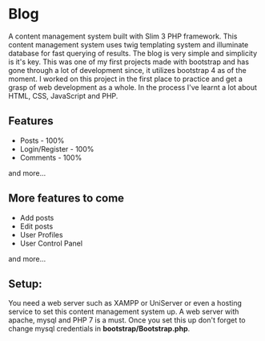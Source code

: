 # Blog
<p>A content management system built with Slim 3 PHP framework. This content management system uses twig templating system and illuminate database for fast querying of results. The blog is very simple and simplicity is it's key. This was one of my first projects made with bootstrap and has gone through a lot of development since, it utilizes bootstrap 4 as of the moment. I worked on this project in the first place to practice and get a grasp of web development as a whole. In the process I've learnt a lot about HTML, CSS, JavaScript and PHP.</p>

<h2>Features</h2>
<ul>
  <li>Posts - 100%</li>
  <li>Login/Register - 100%</li>
  <li>Comments - 100%</li>
</ul>

<p>and more...</p>

<h2>More features to come</h2>
<ul>
  <li>Add posts</li>
  <li>Edit posts</li>
  <li>User Profiles</li>
  <li>User Control Panel</li>
</ul>
<p>and more...</p>

<h2>Setup:</h2>
<p>You need a web server such as XAMPP or UniServer or even a hosting service to set this content management system up. A web server with apache, mysql and PHP 7 is a must. Once you set this up don't forget to change mysql credentials in <b>bootstrap/Bootstrap.php</b>.</p>

